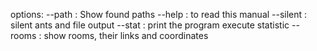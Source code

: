 options:
	--path : Show found paths
	--help : to read this manual
	--silent : silent ants and file output
	--stat : print the program execute statistic
	--rooms : show rooms, their links and coordinates
